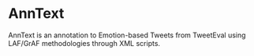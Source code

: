 # AnnText
AnnText is an annotation to Emotion-based Tweets from TweetEval using LAF/GrAF methodologies through XML scripts.

